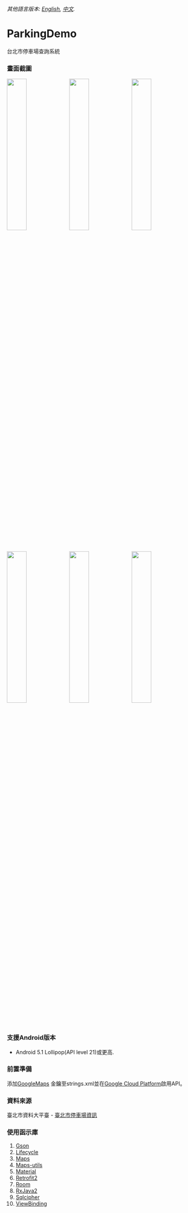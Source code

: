 *其他語言版本: [English](README.md), [中文](README.zh-tw.md).*

# ParkingDemo
台北市停車場查詢系統

### 畫面截圖
<div style="dispaly:flex">
    <img src="https://user-images.githubusercontent.com/25738593/95580058-462b0380-0a69-11eb-9d7c-38960197a5fc.jpg" width="32%">
    <img src="https://user-images.githubusercontent.com/25738593/95580080-4d521180-0a69-11eb-9d73-cb53ed783f8a.jpg" width="32%">
    <img src="https://user-images.githubusercontent.com/25738593/95580084-4f1bd500-0a69-11eb-8b9f-8e659c20e645.jpg" width="32%">
</div>

<div style="dispaly:flex">
    <img src="https://user-images.githubusercontent.com/25738593/95580091-517e2f00-0a69-11eb-80b9-1495f631034d.jpg" width="32%">
    <img src="https://user-images.githubusercontent.com/25738593/95580095-5347f280-0a69-11eb-9d28-a5d9dbfb0803.jpg" width="32%">
    <img src="https://user-images.githubusercontent.com/25738593/95580103-5642e300-0a69-11eb-9805-4f9db5991261.jpg" width="32%">
</div>

### 支援Android版本
- Android 5.1 Lollipop(API level 21)或更高.

### 前置準備
添加[GoogleMaps](https://developers.google.com/maps/documentation/android-api/) 金鑰至strings.xml並在[Google Cloud Platform](https://console.cloud.google.com/)啟用API。

### 資料來源
臺北市資料大平臺 - [臺北市停車場資訊](https://data.taipei/#/dataset/detail?id=d5c0656b-5250-4179-a491-c94daa56ef2c)

### 使用函示庫
1. [Gson](https://github.com/google/gson)
2. [Lifecycle](https://developer.android.com/jetpack/androidx/releases/lifecycle)
3. [Maps](https://developers.google.com/maps/documentation/android-sdk/map?hl=zh-tw)
4. [Maps-utils](https://github.com/googlemaps/android-maps-utils)
5. [Material](https://material.io/)
6. [Retrofit2](https://github.com/square/retrofit)
7. [Room](https://developer.android.com/topic/libraries/architecture/room)
8. [RxJava2](https://github.com/ReactiveX/RxJava)
9. [Sqlcipher](https://github.com/sqlcipher/android-database-sqlcipher)
10. [ViewBinding](https://developer.android.com/topic/libraries/view-binding)